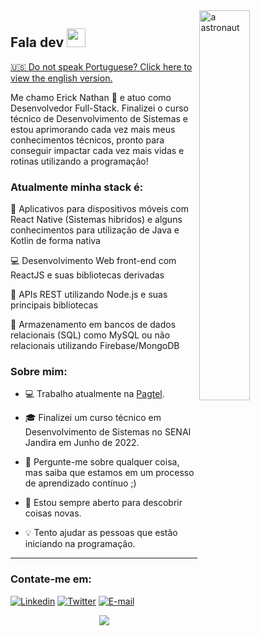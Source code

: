 <a href="https://blush.design/pt/artists/RyUTVuP8G4QeAAEEQgug/pablo-stanley" title="Illustration by Pablo Stanley">
  <img align="right" src="https://images.blush.design/zV4kqq0-yOM8Mj4wX2eH?w=920&auto=compress&cs=srgb" alt="a astronaut" width=40% height=40% />
</a>

## Fala dev <img src="https://raw.githubusercontent.com/kaueMarques/kaueMarques/master/hi.gif" width="30px" height="30px">

<a href="https://github.com/ericknathan/ericknathan/blob/main/README-EN.md">🇺🇸 Do not speak Portuguese? Click here to view the english version.</a>

Me chamo Erick Nathan 🚀 e atuo como Desenvolvedor Full-Stack. Finalizei o curso técnico de Desenvolvimento de Sistemas e estou aprimorando cada vez mais meus conhecimentos técnicos, pronto para conseguir impactar cada vez mais vidas e rotinas utilizando a programação!

### Atualmente minha stack é:

📱 Aplicativos para dispositivos móveis com React Native (Sistemas hibridos) e alguns conhecimentos para utilização de Java e Kotlin de forma nativa

💻 Desenvolvimento Web front-end com ReactJS e suas bibliotecas derivadas

📡 APIs REST utilizando Node.js e suas principais bibliotecas

💾 Armazenamento em bancos de dados relacionais (SQL) como MySQL ou não relacionais utilizando Firebase/MongoDB

### Sobre mim:

- 💻 Trabalho atualmente na [Pagtel](https://pagtel.com.br).

- 🎓 Finalizei um curso técnico em Desenvolvimento de Sistemas no SENAI Jandira em Junho de 2022.

- 💬 Pergunte-me sobre qualquer coisa, mas saiba que estamos em um processo de aprendizado contínuo ;)

- 🔭 Estou sempre aberto para descobrir coisas novas.

- 💡 Tento ajudar as pessoas que estão iniciando na programação.

<hr>

### Contate-me em:
[![Linkedin](https://img.shields.io/badge/Linkedin-2867b2?style=for-the-badge&logo=linkedin&logoColor=white)](https://www.linkedin.com/in/ericknathan/)
[![Twitter](https://img.shields.io/badge/Twitter-1DA1F2?style=for-the-badge&logo=twitter&logoColor=white)](https://twitter.com/onathannsz)
[![E-mail](https://img.shields.io/badge/Email-EA4335?style=for-the-badge&logo=gmail&logoColor=white)](mailto:erick.capito@hotmail.com)

<div align="center">
  <a href="https://github.com/anuraghazra/github-readme-stats">
    <img align="center" src="https://github-readme-stats.vercel.app/api?username=ericknathan&show_icons=true&theme=tokyonight&hide_border=true&locale=pt-br&count_private=true" />
  </a>
</div>
